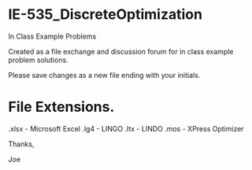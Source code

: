 IE-535_DiscreteOptimization
===========================

In Class Example Problems

Created as a file exchange and discussion forum for in class example problem solutions.

Please save changes as a new file ending with your initials.

File Extensions.
===========================
.xlsx - Microsoft Excel
.lg4 - LINGO
.ltx - LINDO
.mos - XPress Optimizer


Thanks,

Joe
